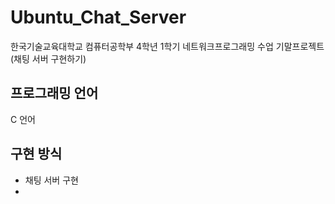 # Ubuntu_Chat_Server
한국기술교육대학교 컴퓨터공학부 4학년 1학기 네트워크프로그래밍 수업 기말프로젝트 (채팅 서버 구현하기)

## 프로그래밍 언어
C 언어

## 구현 방식
- 채팅 서버 구현
- 
